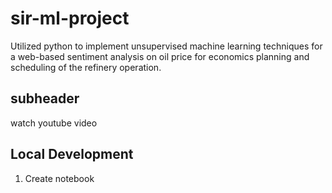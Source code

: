 # sir-ml-project
Utilized python to implement unsupervised machine learning techniques for a web-based sentiment analysis on oil price for economics planning and scheduling of the refinery operation. 

## subheader

watch youtube video

## Local Development

1. Create notebook

